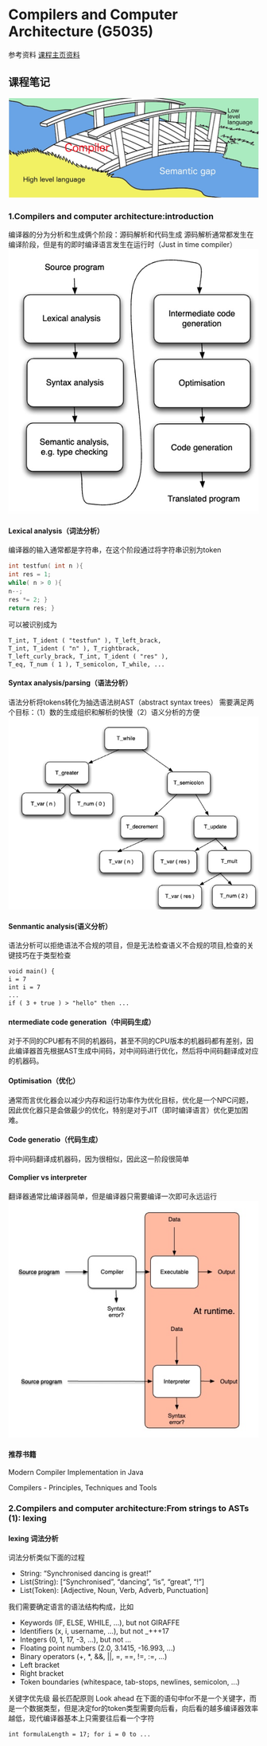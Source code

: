 # Compilers and Computer Architecture (G5035)
参考资料
[课程主页资料](https://users.sussex.ac.uk/~mfb21/compilers/material.html)
## 课程笔记
![](media/17007197620504.jpg)

### 1.Compilers and computer architecture:introduction
编译器的分为分析和生成俩个阶段：源码解析和代码生成
源码解析通常都发生在编译阶段，但是有的即时编译语言发生在运行时（Just in time compiler）
![](media/17007148190043.jpg)
#### Lexical analysis（词法分析）
编译器的输入通常都是字符串，在这个阶段通过将字符串识别为token
```c
int testfun( int n ){
int res = 1;
while( n > 0 ){
n--;
res *= 2; }
return res; }
```
可以被识别成为
```
T_int, T_ident ( "testfun" ), T_left_brack,
T_int, T_ident ( "n" ), T_rightbrack,
T_left_curly_brack, T_int, T_ident ( "res" ),
T_eq, T_num ( 1 ), T_semicolon, T_while, ...
```
#### Syntax analysis/parsing（语法分析）
语法分析将tokens转化为抽选语法树AST（abstract syntax trees）
需要满足两个目标：（1）数的生成组织和解析的快慢（2）语义分析的方便
![](media/17007165702034.jpg)
#### Senmantic analysis(语义分析）
语法分析可以拒绝语法不合规的项目，但是无法检查语义不合规的项目,检查的关键技巧在于类型检查
```
void main() {
i = 7
int i = 7
...
if ( 3 + true ) > "hello" then ...
```
#### ntermediate code generation（中间码生成）
对于不同的CPU都有不同的机器码，甚至不同的CPU版本的机器码都有差别，因此编译器首先根据AST生成中间码，对中间码进行优化，然后将中间码翻译成对应的机器码。

#### Optimisation（优化）
通常而言优化器会以减少内存和运行功率作为优化目标，优化是一个NPC问题，因此优化器只是会做最少的优化，特别是对于JIT（即时编译语言）优化更加困难。
#### Code generatio（代码生成）
将中间码翻译成机器码，因为很相似，因此这一阶段很简单

#### Complier vs interpreter
翻译器通常比编译器简单，但是编译器只需要编译一次即可永远运行
![](media/17007183699707.jpg)
#### 推荐书籍
Modern Compiler Implementation in Java 

Compilers - Principles, Techniques and Tools

### 2.Compilers and computer architecture:From strings to ASTs (1): lexing
#### lexing 词法分析
词法分析类似下面的过程
- String: “Synchronised dancing is great!”
- List(String): [“Synchronised”, “dancing”, “is”, “great”, “!”]
- List(Token): [Adjective, Noun, Verb, Adverb, Punctuation]

我们需要确定语言的语法结构构成，比如
- Keywords (IF, ELSE, WHILE, ...), but not GIRAFFE
- Identifiers (x, i, username, ...), but not _+++17
- Integers (0, 1, 17, -3, ...), but not ...
- Floating point numbers (2.0, 3.1415, -16.993, ...)
- Binary operators (+, *, &&, ||, =, ==, !=, :=, ...)
- Left bracket
- Right bracket
- Token boundaries (whitespace, tab-stops, newlines,
semicolon, ...)

关键字优先级
最长匹配原则
Look ahead
在下面的语句中for不是一个关键字，而是一个数据类型，但是决定for的token类型需要向后看，向后看的越多编译器效率越低，现代编译器基本上只需要往后看一个字符
```
int formulaLength = 17; for i = 0 to ...
```